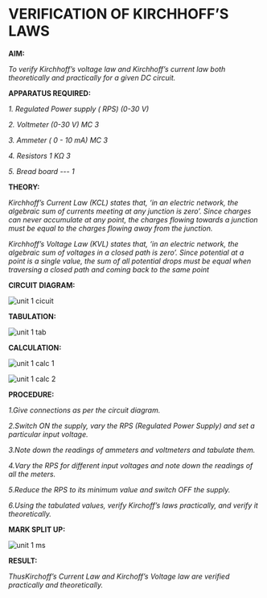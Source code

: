 # VERIFICATION OF KIRCHHOFF’S LAWS

**AIM:**

*To verify Kirchhoff’s voltage law and Kirchhoff’s current law both theoretically and practically for a given DC circuit.*

**APPARATUS REQUIRED:**

*1.	Regulated Power supply ( RPS)	(0-30 V)*
   
*2.	Voltmeter	(0-30 V) MC	3*
   
*3.	Ammeter	( 0 - 10 mA) MC	3*
   
*4.	Resistors	1 KΩ	3*

*5.	Bread board	---	1*

**THEORY:**

*Kirchhoff’s Current Law (KCL) states that, ‘in an electric network, the algebraic sum of currents meeting at any junction is zero’. Since charges can never accumulate at any point, the charges flowing towards a junction must be equal to the charges flowing away from the junction.*

*Kirchhoff’s Voltage Law (KVL) states that, ‘in an electric network, the algebraic sum of voltages in a closed path is zero’. Since potential at a point is a single value, the sum of all potential drops must be equal when traversing a closed path and coming back to the same point*

**CIRCUIT DIAGRAM:**

![unit 1 cicuit](https://github.com/user-attachments/assets/1d46174c-a1d8-49a5-800d-6624b8fcaa31)


**TABULATION:**

![unit 1 tab](https://github.com/user-attachments/assets/cfb92e3d-e859-4a68-a41b-0345a2462f8e)


**CALCULATION:**

![unit 1 calc 1](https://github.com/user-attachments/assets/c352fde7-ecf0-418b-805d-f9dfae4ee5c3)

![unit 1 calc 2](https://github.com/user-attachments/assets/3026d279-34d7-4e71-af6a-214515187607)


**PROCEDURE:**

 *1.Give connections as per the circuit diagram.*

 *2.Switch ON the supply, vary the RPS (Regulated Power Supply) and set a particular input voltage.*
	
 *3.Note down the readings of ammeters and voltmeters and tabulate them.*
	
 *4.Vary the RPS for different input voltages and note down the readings of all the meters.*

 *5.Reduce the RPS to its minimum value and switch OFF the supply.*
  
 *6.Using the tabulated values, verify Kirchoff’s laws practically, and verify it theoretically.*

 **MARK SPLIT UP:**

 ![unit 1 ms](https://github.com/user-attachments/assets/831f63c7-56d9-4405-9540-f10a3f071ab6)


**RESULT:**

*ThusKirchoff’s Current Law and Kirchoff’s Voltage law are verified practically and theoretically.*

